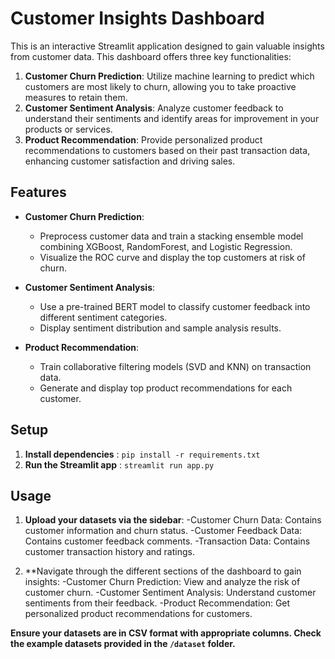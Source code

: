# Customer Insights Dashboard

This is an interactive Streamlit application designed to gain valuable insights from customer data. This dashboard offers three key functionalities:

1. **Customer Churn Prediction**: Utilize machine learning to predict which customers are most likely to churn, allowing you to take proactive measures to retain them.
2. **Customer Sentiment Analysis**: Analyze customer feedback to understand their sentiments and identify areas for improvement in your products or services.
3. **Product Recommendation**: Provide personalized product recommendations to customers based on their past transaction data, enhancing customer satisfaction and driving sales.

## Features

- **Customer Churn Prediction**: 
  - Preprocess customer data and train a stacking ensemble model combining XGBoost, RandomForest, and Logistic Regression.
  - Visualize the ROC curve and display the top customers at risk of churn.

- **Customer Sentiment Analysis**:
  - Use a pre-trained BERT model to classify customer feedback into different sentiment categories.
  - Display sentiment distribution and sample analysis results.

- **Product Recommendation**:
  - Train collaborative filtering models (SVD and KNN) on transaction data.
  - Generate and display top product recommendations for each customer.

## Setup

1.  **Install dependencies** : `pip install -r requirements.txt`
2.  **Run the Streamlit app** : `streamlit run app.py`

## Usage

1.  **Upload your datasets via the sidebar**:
      -Customer Churn Data: Contains customer information and churn status.
      -Customer Feedback Data: Contains customer feedback comments.
      -Transaction Data: Contains customer transaction history and ratings.
    
2.  **Navigate through the different sections of the dashboard to gain insights:
      -Customer Churn Prediction: View and analyze the risk of customer churn.
      -Customer Sentiment Analysis: Understand customer sentiments from their feedback.
      -Product Recommendation: Get personalized product recommendations for customers.

**Ensure your datasets are in CSV format with appropriate columns. Check the example datasets provided in the `/dataset` folder.**

